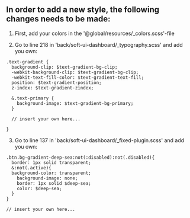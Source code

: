 ## In order to add a new style, the following changes needs to be made:

1. First, add your colors in the '@global/resources/_colors.scss'-file


2. Go to line 218 in 'back/soft-ui-dashboard/_typography.scss' and add you own: 

```
.text-gradient {
  background-clip: $text-gradient-bg-clip;
  -webkit-background-clip: $text-gradient-bg-clip;
  -webkit-text-fill-color: $text-gradient-text-fill;
  position: $text-gradient-position;
  z-index: $text-gradient-zindex;

  &.text-primary {
    background-image: $text-gradient-bg-primary;
  }
  
  // insert your own here...
  
}
```

3. Go to line 137 in 'back/soft-ui-dashboard/_fixed-plugin.scss' and add you own:

```
.btn.bg-gradient-deep-sea:not(:disabled):not(.disabled){
  border: 1px solid transparent;
  &:not(.active){
  background-color: transparent;
    background-image: none;
    border: 1px solid $deep-sea;
    color: $deep-sea;
  }
}

// insert your own here...
  
```